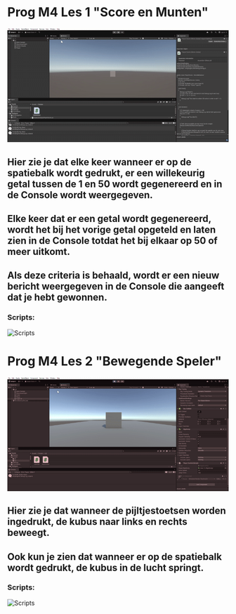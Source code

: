 # Prog M4 Les 1 "Score en Munten"

![gif](M4L-1-GIF.gif)

## Hier zie je dat elke keer wanneer er op de spatiebalk wordt gedrukt, er een willekeurig getal tussen de 1 en 50 wordt gegenereerd en in de Console wordt weergegeven. 

## Elke keer dat er een getal wordt gegenereerd, wordt het bij het vorige getal opgeteld en laten zien in de Console totdat het bij elkaar op 50 of meer uitkomt.

## Als deze criteria is behaald, wordt er een nieuw bericht weergegeven in de Console die aangeeft dat je hebt gewonnen.

### Scripts:

![Scripts](Assets/Scripts/L1/PlayerScore.cs)

# Prog M4 Les 2 "Bewegende Speler"

![gif](M4L-2-GIF.gif)

## Hier zie je dat wanneer de pijltjestoetsen worden ingedrukt, de kubus naar links en rechts beweegt. 

## Ook kun je zien dat wanneer er op de spatiebalk wordt gedrukt, de kubus in de lucht springt.

### Scripts:

![Scripts](Assets/Scripts/L2/PlayerControl.cs)